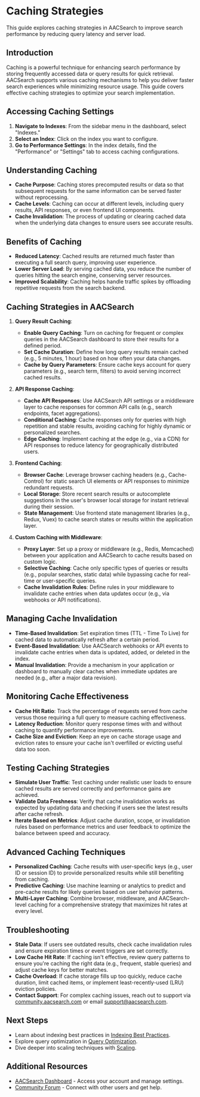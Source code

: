 # Caching Strategies

This guide explores caching strategies in AACSearch to improve search performance by reducing query latency and server load.

## Introduction

Caching is a powerful technique for enhancing search performance by storing frequently accessed data or query results for quick retrieval. AACSearch supports various caching mechanisms to help you deliver faster search experiences while minimizing resource usage. This guide covers effective caching strategies to optimize your search implementation.

## Accessing Caching Settings

1. **Navigate to Indexes**: From the sidebar menu in the dashboard, select "Indexes."
2. **Select an Index**: Click on the index you want to configure.
3. **Go to Performance Settings**: In the index details, find the "Performance" or "Settings" tab to access caching configurations.

## Understanding Caching

- **Cache Purpose**: Caching stores precomputed results or data so that subsequent requests for the same information can be served faster without reprocessing.
- **Cache Levels**: Caching can occur at different levels, including query results, API responses, or even frontend UI components.
- **Cache Invalidation**: The process of updating or clearing cached data when the underlying data changes to ensure users see accurate results.

## Benefits of Caching

- **Reduced Latency**: Cached results are returned much faster than executing a full search query, improving user experience.
- **Lower Server Load**: By serving cached data, you reduce the number of queries hitting the search engine, conserving server resources.
- **Improved Scalability**: Caching helps handle traffic spikes by offloading repetitive requests from the search backend.

## Caching Strategies in AACSearch

1. **Query Result Caching**:

   - **Enable Query Caching**: Turn on caching for frequent or complex queries in the AACSearch dashboard to store their results for a defined period.
   - **Set Cache Duration**: Define how long query results remain cached (e.g., 5 minutes, 1 hour) based on how often your data changes.
   - **Cache by Query Parameters**: Ensure cache keys account for query parameters (e.g., search term, filters) to avoid serving incorrect cached results.

2. **API Response Caching**:

   - **Cache API Responses**: Use AACSearch API settings or a middleware layer to cache responses for common API calls (e.g., search endpoints, facet aggregations).
   - **Conditional Caching**: Cache responses only for queries with high repetition and stable results, avoiding caching for highly dynamic or personalized searches.
   - **Edge Caching**: Implement caching at the edge (e.g., via a CDN) for API responses to reduce latency for geographically distributed users.

3. **Frontend Caching**:

   - **Browser Cache**: Leverage browser caching headers (e.g., Cache-Control) for static search UI elements or API responses to minimize redundant requests.
   - **Local Storage**: Store recent search results or autocomplete suggestions in the user's browser local storage for instant retrieval during their session.
   - **State Management**: Use frontend state management libraries (e.g., Redux, Vuex) to cache search states or results within the application layer.

4. **Custom Caching with Middleware**:
   - **Proxy Layer**: Set up a proxy or middleware (e.g., Redis, Memcached) between your application and AACSearch to cache results based on custom logic.
   - **Selective Caching**: Cache only specific types of queries or results (e.g., popular searches, static data) while bypassing cache for real-time or user-specific queries.
   - **Cache Invalidation Rules**: Define rules in your middleware to invalidate cache entries when data updates occur (e.g., via webhooks or API notifications).

## Managing Cache Invalidation

- **Time-Based Invalidation**: Set expiration times (TTL - Time To Live) for cached data to automatically refresh after a certain period.
- **Event-Based Invalidation**: Use AACSearch webhooks or API events to invalidate cache entries when data is updated, added, or deleted in the index.
- **Manual Invalidation**: Provide a mechanism in your application or dashboard to manually clear caches when immediate updates are needed (e.g., after a major data revision).

## Monitoring Cache Effectiveness

- **Cache Hit Ratio**: Track the percentage of requests served from cache versus those requiring a full query to measure caching effectiveness.
- **Latency Reduction**: Monitor query response times with and without caching to quantify performance improvements.
- **Cache Size and Eviction**: Keep an eye on cache storage usage and eviction rates to ensure your cache isn't overfilled or evicting useful data too soon.

## Testing Caching Strategies

- **Simulate User Traffic**: Test caching under realistic user loads to ensure cached results are served correctly and performance gains are achieved.
- **Validate Data Freshness**: Verify that cache invalidation works as expected by updating data and checking if users see the latest results after cache refresh.
- **Iterate Based on Metrics**: Adjust cache duration, scope, or invalidation rules based on performance metrics and user feedback to optimize the balance between speed and accuracy.

## Advanced Caching Techniques

- **Personalized Caching**: Cache results with user-specific keys (e.g., user ID or session ID) to provide personalized results while still benefiting from caching.
- **Predictive Caching**: Use machine learning or analytics to predict and pre-cache results for likely queries based on user behavior patterns.
- **Multi-Layer Caching**: Combine browser, middleware, and AACSearch-level caching for a comprehensive strategy that maximizes hit rates at every level.

## Troubleshooting

- **Stale Data**: If users see outdated results, check cache invalidation rules and ensure expiration times or event triggers are set correctly.
- **Low Cache Hit Rate**: If caching isn't effective, review query patterns to ensure you're caching the right data (e.g., frequent, stable queries) and adjust cache keys for better matches.
- **Cache Overload**: If cache storage fills up too quickly, reduce cache duration, limit cached items, or implement least-recently-used (LRU) eviction policies.
- **Contact Support**: For complex caching issues, reach out to support via [community.aacsearch.com](https://community.aacsearch.com) or email support@aacsearch.com.

## Next Steps

- Learn about indexing best practices in [Indexing Best Practices](../performance/indexing.md).
- Explore query optimization in [Query Optimization](../performance/queries.md).
- Dive deeper into scaling techniques with [Scaling](../performance/scaling.md).

## Additional Resources

- [AACSearch Dashboard](https://dashboard.aacsearch.com) - Access your account and manage settings.
- [Community Forum](https://community.aacsearch.com) - Connect with other users and get help.
